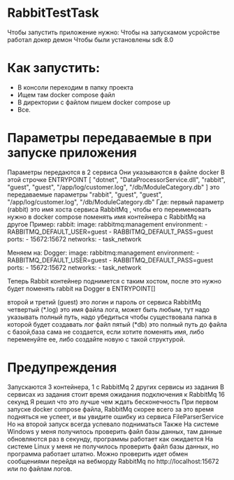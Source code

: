 # RabbitTestTask
Чтобы запустить приложение нужно:
Чтобы на запускамом усройстве работал докер демон
Чтобы были установлены sdk 8.0
# Как запустить:
- В консоли переходим в папку проекта
- Ищем там docker compose файл
- В директории с файлом пишем docker compose up
- Все.
# Параметры передаваемые в при запуске приложения
Параметры передаются в 2 сервиса
Они указываются в файле docker
В этой строчке 
ENTRYPOINT  [ "dotnet", "DataProcessorService.dll", "rabbit", "guest", "guest", "/app/log/customer.log", "/db/ModuleCategory.db" ]
это передаваемые параметры "rabbit", "guest", "guest", "/app/log/customer.log", "/db/ModuleCategory.db"
Где: первый параметр (rabbit) это имя хоста сервиса RabbitMq , чтобы его переименовать нужно в docker compose поменять имя контейнера с RabbitMq на другое
Пример:
      rabbit:
    image: rabbitmq:management
    environment:
      - RABBITMQ_DEFAULT_USER=guest
      - RABBITMQ_DEFAULT_PASS=guest
    ports:
      - 15672:15672
    networks:
      - task_network

Меняем на:
      Dogger:
    image: rabbitmq:management
    environment:
      - RABBITMQ_DEFAULT_USER=guest
      - RABBITMQ_DEFAULT_PASS=guest
    ports:
      - 15672:15672
    networks:
      - task_network

Теперь Rabbit контейнер поднимется с таким хостом, после это нужно будет поменять rabbit на Dogger в ENTRYPOINT[]

второй и третий (guest) это логин и пароль от сервиса RabbitMq
четвертый (*.log) это имя файла лога, может быть любым, тут надо указывать полный путь, надо убедиться чтобы существовала папка в которой будет создавать лог файл
пятый (*db) это полный путь до файла с базой,база сама не создается, если хотите поменять имя, либо переменуйте ее, либо создайте новую с такой структурой.
# Предупреждения
Запускаются 3 контейнера, 1 с RabbitMq 2 других сервисы из задания
В сервисах из задания стоит время ожидания подключения к RabbitMq 16 секунд
Я решил что это лучше чем ждать бесконечность
При первом запуске docker compose файла, RabbitMq скорее всего за это время подняться не успеет, и вы увидите ошибку из сервиса FileParserService
Но на второй запуск всегда успевало подниматься
Также
На системе Windows у меня получилось проверить файл базы данных, там данные обновляются раз в секунду, программы работает как ожидается
На системе Linux у меня не получилось проверить файл базы данных, но программа работает штатно.
Можно проверить идет обмен сообщениями перейдя на вебморду RabbitMq по http://localhost:15672 или по файлам логов. 
